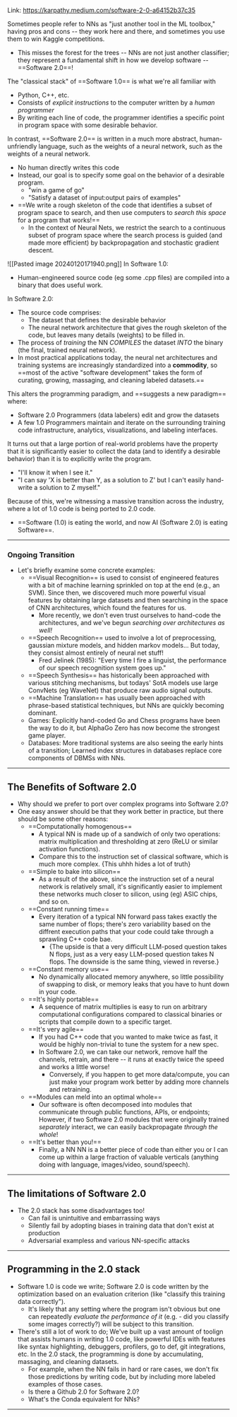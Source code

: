 Link: https://karpathy.medium.com/software-2-0-a64152b37c35

Sometimes people refer to NNs as "just another tool in the ML toolbox," having pros and cons -- they work here and there, and sometimes you use them to win Kaggle competitions.
- This misses the forest for the trees -- NNs are not just another classifier; they represent a fundamental shift in how we develop software -- ==Software 2.0==!

The "classical stack" of ==Software 1.0== is what we're all familiar with
- Python, C++, etc.
- Consists of *explicit instructions* to the computer written by a *human programmer*
- By writing each line of code, the programmer identifies a specific point in program space with some desirable behavior.

In contrast, ==Software 2.0== is written in a much more abstract, human-unfriendly language, such as the weights of a neural network, such as the weights of a neural network.
- No human directly writes this code
- Instead, our goal is to specify some goal on the behavior of a desirable program.
	- "win a game of go"
	- "Satisfy a dataset of input:output pairs of examples"
- ==We write a rough skeleton of the code that identifies a subset of program space to search, and then use computers to *search this space* for a program that works!==
	- In the context of Neural Nets, we restrict the search to a continuous subset of program space where the search process is guided (and made more efficient) by backpropagation and stochastic gradient descent.

![[Pasted image 20240120171940.png]]
In Software 1.0:
- Human-engineered source code (eg some .cpp files) are compiled into a binary that does useful work.

In Software 2.0:
- The source code comprises:
	- The dataset that defines the desirable behavior
	- The neural network architecture that gives the rough skeleton of the code, but leaves many details (weights) to be filled in.
- The process of *training* the NN *COMPILES* the dataset *INTO* the binary (the final, trained neural network).
- In most practical applications today, the neural net architectures and training systems are increasingly standardized into a **commodity**, so ==most of the active "software development" takes the form of curating, growing, massaging, and cleaning labeled datasets.==


This alters the programming paradigm, and ==suggests a new paradigm== where:
- Software 2.0 Programmers (data labelers) edit and grow the datasets
- A few 1.0 Programmers maintain and iterate on the surrounding training code infrastructure, analytics, visualizations, and labeling interfaces.


It turns out that  a large portion of real-world problems have the property that it is significantly easier to collect the data (and to identify a desirable behavior) than it is to explicitly write the program.
- "I'll know it when I see it."
- "I can say 'X is better than Y, as a solution to Z' but I can't easily hand-write a solution to Z myself."

Because of this, we're witnessing a massive transition across the industry, where a lot of 1.0 code is being ported to 2.0 code.
- ==Software (1.0) is eating the world, and now AI (Software 2.0) is eating Software==.


---
### Ongoing Transition
- Let's briefly examine some concrete examples:
	- ==Visual Recognition== is used to consist of engineered features with a bit of machine learning sprinkled on top at the end (e.g., an SVM). Since then, we discovered much more powerful visual features by obtaining large datasets and then searching in the space of CNN architectures, which found the features for us.
		- More recently, we don't even trust ourselves to hand-code the architectures, and we've begun *searching over architectures as well!*
	- ==Speech Recognition== used to involve a lot of preprocessing, gaussian mixture models, and hidden markov models... But today, they consist almost entirely of neural net stuff! 
		- Fred Jelinek (1985): "Every time I fire a linguist, the performance of our speech recognition system goes up."
	- ==Speech Synthesis== has historically been approached with various stitching mechanisms, but todays' SotA models use large ConvNets (eg WaveNet) that produce raw audio signal outputs.
	- ==Machine Translation== has usually been approached with phrase-based statistical techniques, but NNs are quickly becoming dominant. 
	- Games: Explicitly hand-coded Go and Chess programs have been the way to do it, but AlphaGo Zero has now become the strongest game player.
	- Databases: More traditional systems are also seeing the early hints of a transition; Learned index structures in databases replace core components of DBMSs with NNs.

----

## The Benefits of Software 2.0
- Why should we prefer to port over complex programs into Software 2.0?
- One easy answer should be that they work better in practice, but there should be some other reasons:
	- ==Computationally homogenous==
		- A typical NN is made up of a sandwich of only two operations: matrix multiplication and thresholding at zero (ReLU or similar activation functions). 
		- Compare this to the instruction set of classical software, which is much more complex. {This uhhh hides a lot of truth}
	- ==Simple to bake into silicon==
		- As a result of the above, since the instruction set of a neural network is relatively small, it's significantly easier to implement these networks much closer to silicon, using (eg) ASIC chips, and so on.
	- ==Constant running time==
		- Every iteration of a typical NN forward pass takes exactly the same number of flops; there's zero variability based on the diffrent execution paths that your code could take through a sprawling C++ code bae.
			- {The upside is that a very difficult LLM-posed question takes N flops, just as a very easy LLM-posed question takes N flops. The downside is the same thing, viewed in reverse.}
	- ==Constant memory use==
		- No dynamically allocated memory anywhere, so little possibility of swapping to disk, or memory leaks that you have to hunt down in your code.
	- ==It's highly portable==
		- A sequence of matrix multiplies is easy to run on arbitrary computational configurations compared to classical binaries or scripts that compile down to a specific target.
	- ==It's very agile==
		- If you had C++ code that you wanted to make twice as fast, it would be highly non-trivial to tune the system for a new spec.
		- In Software 2.0, we can take our network, remove half the channels, retrain, and there -- it runs at exactly twice the speed and works a little worse!
			- Conversely, if you happen to get more data/compute, you can just make your program work better by adding more channels and retraining.
	- ==Modules can meld into an optimal whole==
		- Our software is often decomposed into modules that communicate through public functions, APIs, or endpoints; However, if two Software 2.0 modules that were originally trained *separately* interact, we can easily backpropagate *through the whole*!
	- ==It's better than you!==
		- Finally, a NN NN is a better piece of code than either you or I can come up within a large fraction of valuable verticals (anything doing with language, images/video, sound/speech).

---
## The limitations of Software 2.0
- The 2.0 stack has some disadvantages too!
	- Can fail is unintuitive and embarrassing ways
	- Silently fail by adopting biases in training data that don't exist at production
	- Adversarial exampless and various NN-specific attacks

-----
## Programming in the 2.0 stack
- Software 1.0 is code we write; Software 2.0 is code written by the optimization based on an evaluation criterion (like "classify this training data correctly"). 
	- It's likely that any setting where the program isn't obvious but one can repeatedly *evaluate the performance of it* (e.g. - did you classify some images correctly?) will be subject to this transition.
- There's still a lot of work to do; We've built up a vast amount of toolign that assists humans in writing 1.0 code, like powerful IDEs with features like syntax highlighting, debuggers, profilers, go to def, git integrations, etc. In the 2.0 stack, the programming is done by accumulating, massaging, and cleaning datasets.
	- For example, when the NN fails in hard or rare cases, we don't fix those predictions by writing code, but by including more labeled examples of those cases.
	- Is there a Github 2.0 for Software 2.0?
	- What's the Conda equivalent for NNs?

---















